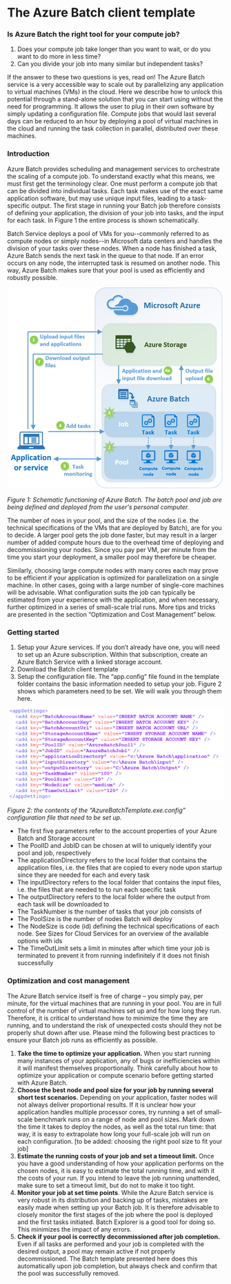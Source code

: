 # The Azure Batch client template

### Is Azure Batch the right tool for your compute job?

1. Does your compute job take longer than you want to wait, or do you want to do more in less time?
2. Can you divide your job into many similar but independent tasks?

If the answer to these two questions is yes, read on!
The Azure Batch service is a very accessible way to scale out by parallelizing any application to virtual machines (VMs) in the cloud. 
Here we describe how to unlock this potential through a stand-alone solution that you can start using without the need for programming. It allows the user to plug in their own software by simply updating a configuration file. Compute jobs that would last several days can be reduced to an hour by deploying a pool of virtual machines in the cloud and running the task collection in parallel, distributed over these machines.

### Introduction

Azure Batch provides scheduling and management services to orchestrate the scaling of a compute job. To understand exactly what this 
means, we must first get the terminology clear. One must perform a compute job that can be divided into individual tasks. Each task 
makes use of the exact same application software, but may use unique input files, leading to a task-specific output. The first stage 
in running your Batch job therefore consists of defining your application, the division of your job into tasks, and the input for 
each task. In Figure 1 the entire process is shown schematically. 

Batch Service deploys a pool of VMs for you--commonly referred to as compute nodes or simply nodes--in Microsoft data centers and 
handles the division of your tasks over these nodes. When a node has finished a task, Azure Batch sends the next task in the queue to 
that node. If an error occurs on any node, the interrupted task is resumed on another node. This way, Azure Batch makes sure that 
your pool is used as efficiently and robustly possible.


![alt text](https://github.com/rubeneric/Batch_Client_Template/blob/master/images/batch_overview.png "Azure Batch schematic")

*Figure 1: Schematic functioning of Azure Batch. The batch pool and job are being defined and deployed from the user's personal computer.*


The number of noes in your pool, and the size of the nodes (i.e. the technical specifications of the VMs that are deployed by Batch), 
are for you to decide. A larger pool gets the job done faster, but may result in a larger number of added compute hours due to the 
overhead time of deploying and decommissioning your nodes. Since you pay per VM, per minute from the time you start your deployment, 
a smaller pool may therefore be cheaper. 

Similarly, choosing large compute nodes with many cores each may prove to be efficient if your application is optimized for 
parallelization on a single machine. In other cases, going with a large number of single-core machines will be advisable. What 
configuration suits the job can typically be estimated from your experience with the application, and when necessary, further optimized 
in a series of small-scale trial runs. More tips and tricks are presented in the section “Optimization and Cost Management” below.

### Getting started

1.	Setup your Azure services.  If you don’t already have one, you will need to set up an Azure subscription. Within that subscription, create an Azure Batch Service with a linked storage account.
2.	Download the Batch client template 
3.	Setup the configuration file. The “app.config” file found in the template folder contains the basic information needed to setup your job. Figure 2 shows which parameters need to be set. We will walk you through them here.


![alt text](https://github.com/rubeneric/Batch_Client_Template/blob/master/images/Config.png "Config file")

*Figure 2: the contents of the “AzureBatchTemplate.exe.config” configuration file that need to be set up.*


*	The first five parameters refer to the account properties of your Azure Batch and Storage account
*	The PoolID and JobID can be chosen at will to uniquely identify your pool and job, respectively
*	The applicationDirectory refers to the local folder that contains the application files, i.e. the files that are copied to every node upon startup since they are needed for each and every task
*	The inputDirectory refers to the local folder that contains the input files, i.e. the files that are needed to to run each specific task
*	The outputDirectory refers to the local folder where the output from each task will be downloaded to
*	The TaskNumber is the number of tasks that your job consists of
*	The PoolSize is the number of nodes Batch will deploy
*	The NodeSize is code (id) defining the technical specifications of each node. See Sizes for Cloud Services for an overview of the available options with ids
*	The TimeOutLimit sets a limit in minutes after which time your job is terminated to prevent it from running indefinitely if it does not finish successfully

### Optimization and cost management

The Azure Batch service itself is free of charge – you simply pay, per minute, for the virtual machines that are running in your pool. You are in full control of the number of virtual machines set up and for how long they run.  Therefore, it is critical to understand how to minimize the time they are running, and to understand the risk of unexpected costs should they not be properly shut down after use. Please mind the following best practices to ensure your Batch job runs as efficiently as possible.
1.	__Take the time to optimize your application.__
When you start running many instances of your application, any of bugs or inefficiencies within it will manifest themselves proportionally. Think carefully about how to optimize your application or compute scenario before getting started with Azure Batch.
2.	__Choose the best node and pool size for your job by running several short test scenarios.__
Depending on your application, faster nodes will not always deliver proportional results. If it is unclear how your application handles multiple processor cores, try running a set of small-scale benchmark runs on a range of node and pool sizes. Mark down the time it takes to deploy the nodes, as well as the total run time: that way, it is easy to extrapolate how long your full-scale job will run on each configuration.
[to be added: choosing the right pool size to fit your job]
3.	__Estimate the running costs of your job and set a timeout limit.__
Once you have a good understanding of how your application performs on the chosen nodes, it is easy to estimate the total running time, and with it the costs of your run. If you intend to leave the job running unattended, make sure to set a timeout limit, but do not to make it too tight.
4.	__Monitor your job at set time points__.
While the Azure Batch service is very robust in its distribution and backing up of tasks, mistakes are easily made when setting up your Batch job. It is therefore advisable to closely monitor the first stages of the job where the pool is deployed and the first tasks initiated. Batch Explorer is a good tool for doing so. This minimizes the impact of any errors.
5.	__Check if your pool is correctly decommissioned after job completion.__
Even if all tasks are performed and your job is completed with the desired output, a pool may remain active if not properly decommissioned. The Batch template presented here does this automatically upon job completion, but always check and confirm that the pool was successfully removed.




